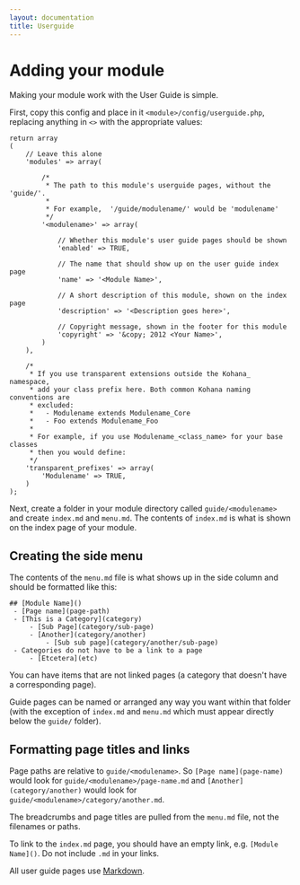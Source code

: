 ```yaml
---
layout: documentation
title: Userguide
---
```

# Adding your module

Making your module work with the User Guide is simple.

First, copy this config and place in it `<module>/config/userguide.php`, replacing anything in `<>` with the appropriate values:

	return array
	(
		// Leave this alone
		'modules' => array(

			/*
			 * The path to this module's userguide pages, without the 'guide/'.
			 *
			 * For example,  '/guide/modulename/' would be 'modulename'
			 */
			'<modulename>' => array(

				// Whether this module's user guide pages should be shown
				'enabled' => TRUE,

				// The name that should show up on the user guide index page
				'name' => '<Module Name>',

				// A short description of this module, shown on the index page
				'description' => '<Description goes here>',

				// Copyright message, shown in the footer for this module
				'copyright' => '&copy; 2012 <Your Name>',
			)
		),

		/*
		 * If you use transparent extensions outside the Kohana_ namespace,
		 * add your class prefix here. Both common Kohana naming conventions are
		 * excluded:
		 *   - Modulename extends Modulename_Core
		 *   - Foo extends Modulename_Foo
		 *
		 * For example, if you use Modulename_<class_name> for your base classes
		 * then you would define:
		 */
		'transparent_prefixes' => array(
			'Modulename' => TRUE,
		)
	);

Next, create a folder in your module directory called `guide/<modulename>` and create `index.md` and `menu.md`.  The contents of `index.md` is what is shown on the index page of your module.

## Creating the side menu

The contents of the `menu.md` file is what shows up in the side column and should be formatted like this:

	## [Module Name]()
	 - [Page name](page-path)
	 - [This is a Category](category)
		 - [Sub Page](category/sub-page)
		 - [Another](category/another)
			 - [Sub sub page](category/another/sub-page)
	 - Categories do not have to be a link to a page
		 - [Etcetera](etc)

You can have items that are not linked pages (a category that doesn't have a corresponding page).

Guide pages can be named or arranged any way you want within that folder (with the exception of `index.md` and `menu.md` which must appear directly below the `guide/` folder).

## Formatting page titles and links

Page paths are relative to `guide/<modulename>`.  So `[Page name](page-name)` would look for `guide/<modulename>/page-name.md` and `[Another](category/another)` would look for `guide/<modulename>/category/another.md`.

The breadcrumbs and page titles are pulled from the `menu.md` file, not the filenames or paths.

To link to the `index.md` page, you should have an empty link, e.g. `[Module Name]()`.  Do not include `.md` in your links.

All user guide pages use [Markdown](markdown).
